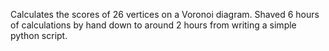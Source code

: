 Calculates the scores of 26 vertices on a Voronoi diagram. Shaved 6 hours of calculations by hand down to around 2 hours from writing a simple python script.
